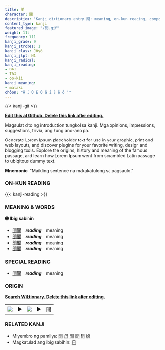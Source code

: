 ```yaml
---
title: 聞
character: 聞
description: "Kanji dictionary entry 聞: meaning, on-kun reading, compounds, origin, related kanji"
content_type: kanji
featured_image: "/聞.gif"
weight: 111
frequency: 111
kanji_grade: 9
kanji_strokes: 1
kanji_class: Jōyō
kanji_jlpt: N1
kanji_radical: 
kanji_reading: 
- DAI
- TAI
- oo-kii
kanji_meaning:
- malaki
chōon: "Ā Ī Ū Ē Ō ā ī ū ē ō ’"
---
```

[//]: # (Don't edit the line below. Kanji animated GIF code is automatically generated.)
{{< kanji-gif >}}

[//]: # (Edit below this line.)

**[Edit this at Github. Delete this link after editing.](https://github.com/tim0g/tim/tree/main/content/kanji/聞/index.md)**

Magsulat dito ng introduction tungkol sa kanji. Mga opinions, impressions, suggestions, trivia, ang kung ano-ano pa.

Generate Lorem Ipsum placeholder text for use in your graphic, print and web layouts, and discover plugins for your favorite writing, design and blogging tools. Explore the origins, history and meaning of the famous passage, and learn how Lorem Ipsum went from scrambled Latin passage to ubiqitous dummy text.
 
**Mnemonic:** "Maikling sentence na makakatulong sa pagsaulo."

### ON-KUN READING

[//]: # (Don't edit the line below. ON-KUN READING code is automatically generated.)
{{< kanji-reading >}}

### MEANING & WORDS

#### ➊ **Ibig sabihin**
  - [聞](../聞)[聞](../聞)　***reading***　meaning
  - [聞](../聞)[聞](../聞)　***reading***　meaning
  - [聞](../聞)[聞](../聞)　***reading***　meaning
  - [聞](../聞)[聞](../聞)　***reading***　meaning

### SPECIAL READING
  - [聞](../聞)[聞](../聞)　***reading***　meaning

### ORIGIN

**[Search Wiktionary. Delete this link after editing.](https://wiktionary.org/wiki/聞)**
<table class="kanji-table"><tr><td>
<img src="60px-聞-bronze.svg.png">
</td><td>▶</td><td>
<img src="60px-聞-oracle.svg.png">
</td><td>▶</td>
<td class="kanji-origin">聞</td>
</tr></table>

### RELATED KANJI
- Miyembro ng pamilya: [聞](../聞) [母](../母) [聞](../聞) [聞](../聞) [聞](../聞) [娘](../娘)
- Magkatulad ang ibig sabihin: [日](../日)
